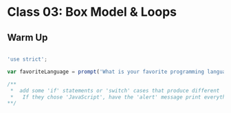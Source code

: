 # Class 03: Box Model & Loops

## Warm Up

```javascript

'use strict';

var favoriteLanguage = prompt('What is your favorite programming language?');

/**
 *  add some 'if' statements or 'switch' cases that produce different 'alert' messages depending on which programming language they choose.
 *   If they chose 'JavaScript', have the 'alert' message print everything in all caps! 
**/

```


